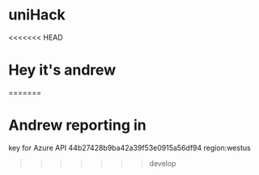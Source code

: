 # uniHack
<<<<<<< HEAD
# Hey it's andrew
=======
# Andrew reporting in
key for Azure API 44b27428b9ba42a39f53e0915a56df94
region:westus
>>>>>>> develop
